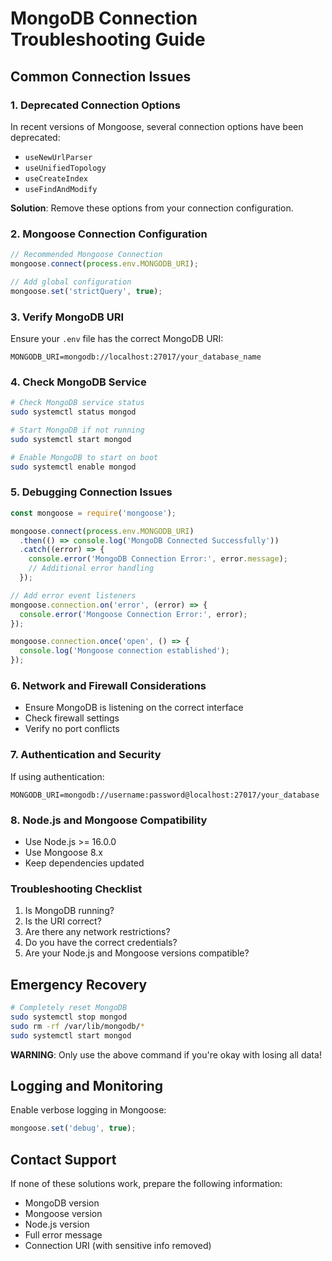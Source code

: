 # MongoDB Connection Troubleshooting Guide

## Common Connection Issues

### 1. Deprecated Connection Options
In recent versions of Mongoose, several connection options have been deprecated:
- `useNewUrlParser`
- `useUnifiedTopology`
- `useCreateIndex`
- `useFindAndModify`

**Solution**: Remove these options from your connection configuration.

### 2. Mongoose Connection Configuration

```javascript
// Recommended Mongoose Connection
mongoose.connect(process.env.MONGODB_URI);

// Add global configuration
mongoose.set('strictQuery', true);
```

### 3. Verify MongoDB URI

Ensure your `.env` file has the correct MongoDB URI:
```
MONGODB_URI=mongodb://localhost:27017/your_database_name
```

### 4. Check MongoDB Service

```bash
# Check MongoDB service status
sudo systemctl status mongod

# Start MongoDB if not running
sudo systemctl start mongod

# Enable MongoDB to start on boot
sudo systemctl enable mongod
```

### 5. Debugging Connection Issues

```javascript
const mongoose = require('mongoose');

mongoose.connect(process.env.MONGODB_URI)
  .then(() => console.log('MongoDB Connected Successfully'))
  .catch((error) => {
    console.error('MongoDB Connection Error:', error.message);
    // Additional error handling
  });

// Add error event listeners
mongoose.connection.on('error', (error) => {
  console.error('Mongoose Connection Error:', error);
});

mongoose.connection.once('open', () => {
  console.log('Mongoose connection established');
});
```

### 6. Network and Firewall Considerations

- Ensure MongoDB is listening on the correct interface
- Check firewall settings
- Verify no port conflicts

### 7. Authentication and Security

If using authentication:
```
MONGODB_URI=mongodb://username:password@localhost:27017/your_database
```

### 8. Node.js and Mongoose Compatibility

- Use Node.js >= 16.0.0
- Use Mongoose 8.x
- Keep dependencies updated

### Troubleshooting Checklist

1. Is MongoDB running?
2. Is the URI correct?
3. Are there any network restrictions?
4. Do you have the correct credentials?
5. Are your Node.js and Mongoose versions compatible?

## Emergency Recovery

```bash
# Completely reset MongoDB
sudo systemctl stop mongod
sudo rm -rf /var/lib/mongodb/*
sudo systemctl start mongod
```

**WARNING**: Only use the above command if you're okay with losing all data!

## Logging and Monitoring

Enable verbose logging in Mongoose:
```javascript
mongoose.set('debug', true);
```

## Contact Support

If none of these solutions work, prepare the following information:
- MongoDB version
- Mongoose version
- Node.js version
- Full error message
- Connection URI (with sensitive info removed)

